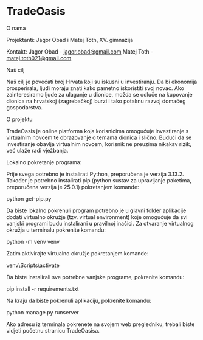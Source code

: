 # TradeOasis
O nama

Projektanti: Jagor Obad i Matej Toth, XV. gimnazija

Kontakt:
Jagor Obad - jagor.obad@gmail.com
Matej Toth - matej.toth021@gmail.com 

Naš cilj

Naš cilj je povećati broj Hrvata koji su iskusni u investiranju. Da bi ekonomija prosperirala, ljudi moraju znati kako pametno iskoristiti svoj novac. Ako zainteresiramo ljude za ulaganje u dionice, možda se odluče na kupovanje dionica na hrvatskoj (zagrebačkoj) burzi i tako potaknu razvoj domaćeg gospodarstva.

O projektu

TradeOasis je online platforma koja korisnicima omogućuje investiranje s virtualnim novcem te obrazovanje o temama dionica i slično. Budući da se investiranje obavlja virtualnim novcem, korisnik ne preuzima nikakav rizik, već ulaže radi vježbanja.

Lokalno pokretanje programa:

Prije svega potrebno je instalirati Python, preporučena je verzija 3.13.2. Također je potrebno instalirati pip (python sustav za upravljanje paketima, preporučena verzija je 25.0.1) pokretanjem komande:

python get-pip.py

Da biste lokalno pokrenuli program potrebno je u glavni folder aplikacije dodati virtualno okružje (tzv. virtual environment) koje omogućuje da svi vanjski programi budu instalirani u pravilnoj inačici. Za otvaranje virtualnog okružja u terminalu pokrenite komandu:

python -m venv venv

Zatim aktivirajte virtualno okružje pokretanjem komande:

venv\Scripts\activate

Da biste instalirali sve potrebne vanjske programe, pokrenite komandu:

pip install -r requirements.txt

Na kraju da biste pokrenuli aplikaciju, pokrenite komandu:

python manage.py runserver

Ako adresu iz terminala pokrenete na svojem web pregledniku, trebali biste vidjeti početnu stranicu TradeOasisa.